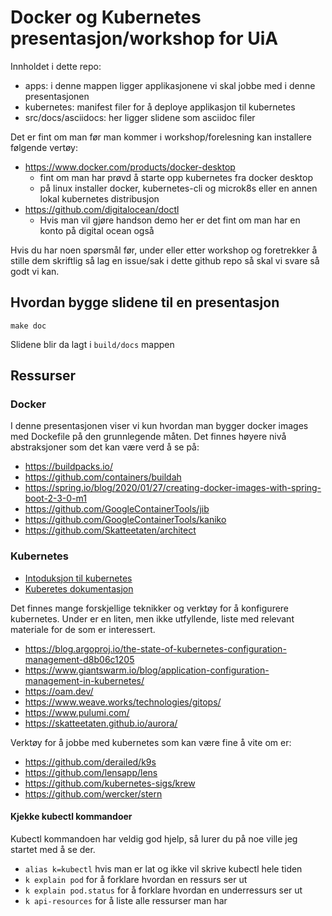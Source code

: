 # Docker og Kubernetes presentasjon/workshop for UiA

Innholdet i dette repo:
- apps: i denne mappen ligger applikasjonene vi skal jobbe med i denne presentasjonen
- kubernetes: manifest filer for å deploye applikasjon til kubernetes
- src/docs/asciidocs: her ligger slidene som asciidoc filer

Det er fint om man før man kommer i workshop/forelesning kan installere følgende vertøy:
 * https://www.docker.com/products/docker-desktop
   * fint om man har prøvd å starte opp kubernetes fra docker desktop
   * på linux installer docker, kubernetes-cli og microk8s eller en annen lokal kubernetes distribusjon
 * https://github.com/digitalocean/doctl
   * Hvis man vil gjøre handson demo her er det fint om man har en konto på digital ocean også

Hvis du har noen spørsmål før, under eller etter workshop og foretrekker å stille dem skriftlig så lag en issue/sak i dette github repo
så skal vi svare så godt vi kan.

## Hvordan bygge slidene til en  presentasjon

`make doc`

Slidene blir da lagt i `build/docs` mappen

## Ressurser

### Docker

I denne presentasjonen viser vi kun hvordan man bygger docker images med Dockefile på den grunnlegende måten. Det finnes høyere
nivå abstraksjoner som det kan være verd å se på:

 - https://buildpacks.io/
 - https://github.com/containers/buildah
 - https://spring.io/blog/2020/01/27/creating-docker-images-with-spring-boot-2-3-0-m1
 - https://github.com/GoogleContainerTools/jib
 - https://github.com/GoogleContainerTools/kaniko
 - https://github.com/Skatteetaten/architect 
 
### Kubernetes

 - [Intoduksjon til kubernetes](https://www.digitalocean.com/community/tutorials/an-introduction-to-kubernetes)
 - [Kuberetes dokumentasjon](https://kubernetes.io/docs/home/)
  
Det finnes mange forskjellige teknikker og verktøy for å konfigurere kubernetes. Under er en liten, men ikke utfyllende, liste med relevant materiale for de som er interessert. 

 - https://blog.argoproj.io/the-state-of-kubernetes-configuration-management-d8b06c1205
 - https://www.giantswarm.io/blog/application-configuration-management-in-kubernetes/   
 - https://oam.dev/
 - https://www.weave.works/technologies/gitops/
 - https://www.pulumi.com/
 - https://skatteetaten.github.io/aurora/ 
 
 Verktøy for å jobbe med kubernetes som kan være fine å vite om er:
  - https://github.com/derailed/k9s
  - https://github.com/lensapp/lens
  - https://github.com/kubernetes-sigs/krew
  - https://github.com/wercker/stern
  
#### Kjekke kubectl kommandoer
Kubectl kommandoen har veldig god hjelp, så lurer du på noe ville jeg startet med å se der. 

 - `alias k=kubectl` hvis man er lat og ikke vil skrive kubectl hele tiden 
 - `k explain pod` for å forklare hvordan en ressurs ser ut
 - `k explain pod.status` for å forklare hvordan en underressurs ser ut
 - `k api-resources` for å liste alle ressurser man har
